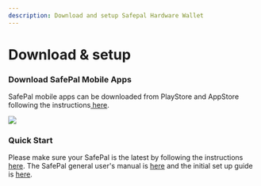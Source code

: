 ```yaml
---
description: Download and setup Safepal Hardware Wallet
---
```


# Download & setup

### Download SafePal Mobile Apps

SafePal mobile apps can be downloaded from PlayStore and AppStore following the instructions[ here](https://safepal.io/download).

![](../../.gitbook/assets/image%20%2830%29.png)

### Quick Start

Please make sure your SafePal is the latest by following the instructions [here](https://safepal.io/upgrade). The SafePal general user's manual is [here](https://docs.safepal.io/user-manual) and the initial set up guide is [here](https://docs.safepal.io/quick-start/set-up-your-safepal-wallet-within-3-minutes).



